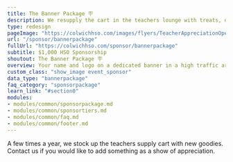 ```yaml
---
title: The Banner Package 🪧
description: We resupply the cart in the teachers lounge with treats, drinks, supplies and more.
type: redesign
pageImage: "https://colwichhso.com/images/flyers/TeacherAppreciationOpenGraph.jpg"
url: "/sponsor/bannerpackage"
fullUrl: "https://colwichhso.com/sponsor/bannerpackage"
subtitle: $1,000 HSO Sponsorship
shoutout: The Banner Package 🪧
overview: Your name and logo on a dedicated banner in a high traffic area. You'll also be the sponsor of an additional HSO event!
custom_class: "show_image event_sponsor"
data_type: "bannerpackage"
faq_category: "sponsorpackage"
learn_link: "#section0"
modules:
- modules/common/sponsorpackage.md
- modules/common/sponsortiers.md
- modules/common/faq.md
- modules/common/footer.md 
---
```

A few times a year, we stock up the teachers supply cart with new goodies. Contact us if you would like to add something as a show of appreciation.